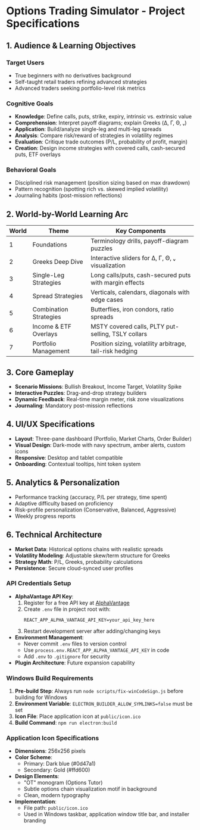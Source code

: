 # Options Trading Simulator - Project Specifications

## 1. Audience & Learning Objectives
### Target Users
- True beginners with no derivatives background
- Self-taught retail traders refining advanced strategies
- Advanced traders seeking portfolio-level risk metrics

### Cognitive Goals
- **Knowledge**: Define calls, puts, strike, expiry, intrinsic vs. extrinsic value
- **Comprehension**: Interpret payoff diagrams; explain Greeks (Δ, Γ, Θ, ᵥ)
- **Application**: Build/analyze single-leg and multi-leg spreads
- **Analysis**: Compare risk/reward of strategies in volatility regimes
- **Evaluation**: Critique trade outcomes (P/L, probability of profit, margin)
- **Creation**: Design income strategies with covered calls, cash-secured puts, ETF overlays

### Behavioral Goals
- Disciplined risk management (position sizing based on max drawdown)
- Pattern recognition (spotting rich vs. skewed implied volatility)
- Journaling habits (post-mission reflections)

## 2. World-by-World Learning Arc
| World | Theme | Key Components |
|-------|-------|----------------|
| 1 | Foundations | Terminology drills, payoff-diagram puzzles |
| 2 | Greeks Deep Dive | Interactive sliders for Δ, Γ, Θ, ᵥ visualization |
| 3 | Single-Leg Strategies | Long calls/puts, cash-secured puts with margin effects |
| 4 | Spread Strategies | Verticals, calendars, diagonals with edge cases |
| 5 | Combination Strategies | Butterflies, iron condors, ratio spreads |
| 6 | Income & ETF Overlays | MSTY covered calls, PLTY put-selling, TSLY collars |
| 7 | Portfolio Management | Position sizing, volatility arbitrage, tail-risk hedging |

## 3. Core Gameplay
- **Scenario Missions**: Bullish Breakout, Income Target, Volatility Spike
- **Interactive Puzzles**: Drag-and-drop strategy builders
- **Dynamic Feedback**: Real-time margin meter, risk zone visualizations
- **Journaling**: Mandatory post-mission reflections

## 4. UI/UX Specifications
- **Layout**: Three-pane dashboard (Portfolio, Market Charts, Order Builder)
- **Visual Design**: Dark-mode with navy spectrum, amber alerts, custom icons
- **Responsive**: Desktop and tablet compatible
- **Onboarding**: Contextual tooltips, hint token system

## 5. Analytics & Personalization
- Performance tracking (accuracy, P/L per strategy, time spent)
- Adaptive difficulty based on proficiency
- Risk-profile personalization (Conservative, Balanced, Aggressive)
- Weekly progress reports

## 6. Technical Architecture
- **Market Data**: Historical options chains with realistic spreads
- **Volatility Modeling**: Adjustable skew/term structure for Greeks
- **Strategy Math**: P/L, Greeks, probability calculations
- **Persistence**: Secure cloud-synced user profiles
### API Credentials Setup
- **AlphaVantage API Key**:
  1. Register for a free API key at [AlphaVantage](https://www.alphavantage.co/support/#api-key)
  2. Create `.env` file in project root with:
     ```
     REACT_APP_ALPHA_VANTAGE_API_KEY=your_api_key_here
     ```
  3. Restart development server after adding/changing keys
- **Environment Management**:
  - Never commit `.env` files to version control
  - Use `process.env.REACT_APP_ALPHA_VANTAGE_API_KEY` in code
  - Add `.env` to `.gitignore` for security
- **Plugin Architecture**: Future expansion capability

### Windows Build Requirements

1. **Pre-build Step**: Always run `node scripts/fix-winCodeSign.js` before building for Windows
2. **Environment Variable**: `ELECTRON_BUILDER_ALLOW_SYMLINKS=false` must be set
3. **Icon File**: Place application icon at `public/icon.ico`
4. **Build Command**: `npm run electron:build`

### Application Icon Specifications

- **Dimensions**: 256x256 pixels
- **Color Scheme**:
  - Primary: Dark blue (#0d47a1)
  - Secondary: Gold (#ffd600)
- **Design Elements**:
  - "OT" monogram (Options Tutor)
  - Subtle options chain visualization motif in background
  - Clean, modern typography
- **Implementation**:
  - File path: `public/icon.ico`
  - Used in Windows taskbar, application window title bar, and installer branding
